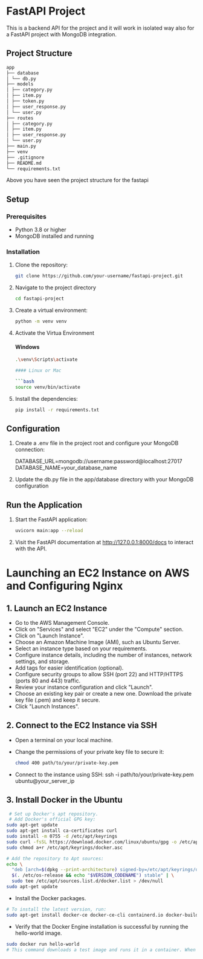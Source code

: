 # FastAPI Project 

This is a backend API for the project and it will work in isolated way also for a FastAPI project with MongoDB integration.

## Project Structure

``` bash
app
├── database
│ └── db.py
├── models
│ ├── category.py
│ ├── item.py
│ ├── token.py
│ ├── user_response.py
│ └── user.py
├── routes
│ ├── category.py
│ ├── item.py
│ ├── user_response.py
│ └── user.py
├── main.py
├── venv
├── .gitignore
├── README.md
└── requirements.txt

```
Above you have seen the project structure for the fastapi

## Setup

### Prerequisites

- Python 3.8 or higher
- MongoDB installed and running

### Installation

1. Clone the repository:

   ```bash
   git clone https://github.com/your-username/fastapi-project.git

   ```

2. Navigate to the project directory

    ```bash
    cd fastapi-project

    ```
3. Create a virtual environment:

    ```bash
    python -m venv venv

    ```
4. Activate the Virtua Environment
    #### Windows
    ```bash
    .\venv\Scripts\activate

    #### Linux or Mac

    ```bash
    source venv/bin/activate
    ```

5. Install the dependencies:

    ```bash
    pip install -r requirements.txt

    ```
## Configuration

1. Create a .env file in the project root and configure your MongoDB connection:


    DATABASE_URL=mongodb://username:password@localhost:27017
    DATABASE_NAME=your_database_name

2. Update the db.py file in the app/database directory with your MongoDB configuration

## Run the Application

1. Start the FastAPI application:
    ```bash
    uvicorn main:app --reload

2. Visit the FastAPI documentation at http://127.0.0.1:8000/docs to interact with the API.

# Launching an EC2 Instance on AWS and Configuring Nginx

## 1. Launch an EC2 Instance

- Go to the AWS Management Console.
- Click on "Services" and select "EC2" under the "Compute" section.
- Click on "Launch Instance".
- Choose an Amazon Machine Image (AMI), such as Ubuntu Server.
- Select an instance type based on your requirements.
- Configure instance details, including the number of instances, network settings, and storage.
- Add tags for easier identification (optional).
- Configure security groups to allow SSH (port 22) and HTTP/HTTPS (ports 80 and 443) traffic.
- Review your instance configuration and click "Launch".
- Choose an existing key pair or create a new one. Download the private key file (.pem) and keep it secure.
- Click "Launch Instances".

## 2. Connect to the EC2 Instance via SSH

- Open a terminal on your local machine.

- Change the permissions of your private key file to secure it:
  ```bash
  chmod 400 path/to/your/private-key.pem

  ```

- Connect to the instance using SSH:
ssh -i path/to/your/private-key.pem ubuntu@your_server_ip

## 3. Install Docker in the Ubuntu
```bash
 # Set up Docker's apt repository.
 # Add Docker's official GPG key:
sudo apt-get update
sudo apt-get install ca-certificates curl
sudo install -m 0755 -d /etc/apt/keyrings
sudo curl -fsSL https://download.docker.com/linux/ubuntu/gpg -o /etc/apt/keyrings/docker.asc
sudo chmod a+r /etc/apt/keyrings/docker.asc

# Add the repository to Apt sources:
echo \
  "deb [arch=$(dpkg --print-architecture) signed-by=/etc/apt/keyrings/docker.asc] https://download.docker.com/linux/ubuntu \
  $(. /etc/os-release && echo "$VERSION_CODENAME") stable" | \
  sudo tee /etc/apt/sources.list.d/docker.list > /dev/null
sudo apt-get update

```
- Install the Docker packages.
```bash 
# To install the latest version, run:
sudo apt-get install docker-ce docker-ce-cli containerd.io docker-buildx-plugin docker-compose-plugin

```

- Verify that the Docker Engine installation is successful by running the hello-world image.
```bash 
sudo docker run hello-world
# This command downloads a test image and runs it in a container. When the container runs, it prints a confirmation message and exits.

```







